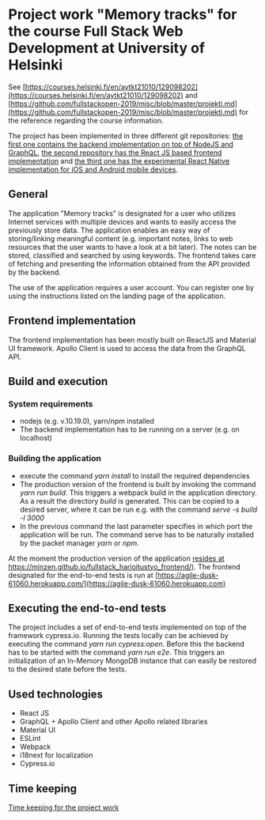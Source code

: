 # Project work "Memory tracks" for the course Full Stack Web Development at University of Helsinki

See [https://courses.helsinki.fi/en/aytkt21010/129098202](https://courses.helsinki.fi/en/aytkt21010/129098202) and [https://github.com/fullstackopen-2019/misc/blob/master/projekti.md](https://github.com/fullstackopen-2019/misc/blob/master/projekti.md) for the reference regarding the course information.

The project has been implemented in three different git repositories: [the first one contains the backend implementation on top of NodeJS and GraphQL](https://github.com/minzen/fullstack_harjoitustyo_backend), [the second repository has the React JS based frontend implementation](https://github.com/minzen/fullstack_harjoitustyo_frontend) and [the third one has the experimental React Native implementation for iOS and Android mobile devices](https://github.com/minzen/fullstackharjoitustyoreactnative).

## General

The application "Memory tracks" is designated for a user who utilizes Internet services with multiple devices and wants to easily access the previously store data. The application enables an easy way of storing/linking meaningful content (e.g. important notes, links to web resources that the user wants to have a look at a bit later). The notes can be stored, classified and searched by using keywords. The frontend takes care of fetching and presenting the information obtained from the API provided by the backend.

The use of the application requires a user account. You can register one by using the instructions listed on the landing page of the application.

## Frontend implementation

The frontend implementation has been mostly built on ReactJS and Material UI framework. Apollo Client is used to access the data from the GraphQL API.

## Build and execution

### System requirements

- nodejs (e.g. v.10.19.0), yarn/npm installed
- The backend implementation has to be running on a server (e.g. on localhost)

### Building the application

- execute the command _yarn install_ to install the required dependencies
- The production version of the frontend is built by invoking the command _yarn run build_. This triggers a webpack build in the application directory. As a result the directory _build_ is generated. This can be copied to a desired server, where it can be run e.g. with the command _serve -s build -l 3000_
- In the previous command the last parameter specifies in which port the application will be run. The command serve has to be naturally installed by the packet manager _yarn_ or _npm_.

At the moment the production version of the application [resides at https://minzen.github.io/fullstack_harjoitustyo_frontend/)](https://minzen.github.io/fullstack_harjoitustyo_frontend/). The frontend designated for the end-to-end tests is run at [https://agile-dusk-61060.herokuapp.com/](https://agile-dusk-61060.herokuapp.com)

## Executing the end-to-end tests

The project includes a set of end-to-end tests implemented on top of the framework cypress.io. Running the tests locally can be achieved by executing the command _yarn run cypress:open_. Before this the backend has to be started with the command _yarn run e2e_. This triggers an initialization of an In-Memory MongoDB instance that can easily be restored to the desired state before the tests.

## Used technologies

- React JS
- GraphQL + Apollo Client and other Apollo related libraries
- Material UI
- ESLint
- Webpack
- i18next for localization
- Cypress.io

## Time keeping

[Time keeping for the project work](https://github.com/minzen/fullstack_harjoitustyo_backend/blob/master/tyokirjanpito.md)
